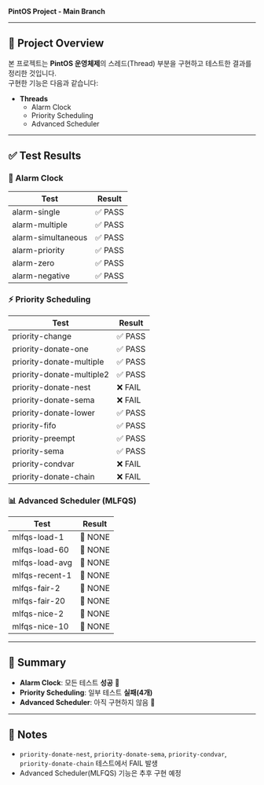 **PintOS Project - Main Branch**

---

## 📌 Project Overview
본 프로젝트는 **PintOS 운영체제**의 스레드(Thread) 부분을 구현하고 테스트한 결과를 정리한 것입니다.  
구현한 기능은 다음과 같습니다:

- **Threads**
  - Alarm Clock
  - Priority Scheduling
  - Advanced Scheduler

---

## ✅ Test Results

### 🔔 Alarm Clock
| Test | Result |
|------|--------|
| alarm-single       | ✅ PASS |
| alarm-multiple     | ✅ PASS |
| alarm-simultaneous | ✅ PASS |
| alarm-priority     | ✅ PASS |
| alarm-zero         | ✅ PASS |
| alarm-negative     | ✅ PASS |

### ⚡ Priority Scheduling
| Test | Result |
|------|--------|
| priority-change          | ✅ PASS |
| priority-donate-one      | ✅ PASS |
| priority-donate-multiple | ✅ PASS |
| priority-donate-multiple2| ✅ PASS |
| priority-donate-nest     | ❌ FAIL |
| priority-donate-sema     | ❌ FAIL |
| priority-donate-lower    | ✅ PASS |
| priority-fifo            | ✅ PASS |
| priority-preempt         | ✅ PASS |
| priority-sema            | ✅ PASS |
| priority-condvar         | ❌ FAIL |
| priority-donate-chain    | ❌ FAIL |

### 📊 Advanced Scheduler (MLFQS)
| Test | Result |
|------|--------|
| mlfqs-load-1   | 🚧 NONE |
| mlfqs-load-60  | 🚧 NONE |
| mlfqs-load-avg | 🚧 NONE |
| mlfqs-recent-1 | 🚧 NONE |
| mlfqs-fair-2   | 🚧 NONE |
| mlfqs-fair-20  | 🚧 NONE |
| mlfqs-nice-2   | 🚧 NONE |
| mlfqs-nice-10  | 🚧 NONE |

---

## 📂 Summary
- **Alarm Clock**: 모든 테스트 **성공** 🎉  
- **Priority Scheduling**: 일부 테스트 **실패(4개)**  
- **Advanced Scheduler**: 아직 구현하지 않음 🚧  

---

## 📝 Notes
- `priority-donate-nest`, `priority-donate-sema`, `priority-condvar`, `priority-donate-chain` 테스트에서 FAIL 발생  
- Advanced Scheduler(MLFQS) 기능은 추후 구현 예정